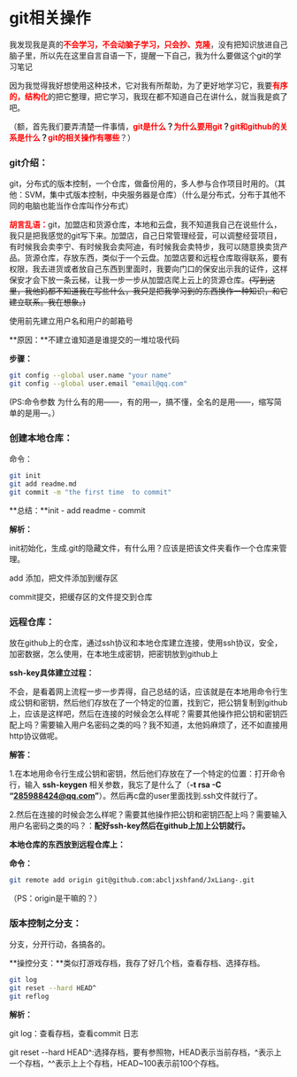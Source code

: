 # git相关操作

我发现我是真的<font color='red'>**不会学习，不会动脑子学习，只会抄、克隆**</font>，没有把知识放进自己脑子里，所以先在这里自言自语一下，提醒一下自己，我为什么要做这个git的学习笔记

因为我觉得我好想使用这种技术，它对我有所帮助，为了更好地学习它，我要<font color='red'>**有序的，结构化**</font>的把它整理，把它学习，我现在都不知道自己在讲什么，就当我是疯了吧。

（额，首先我们要弄清楚一件事情，**<font color='red'>git是什么</font>？<font color='red'>为什么要用git</font>？<font color='red'>git和github的关系是什么</font>？<font color='red'>git的相关操作有哪些</font>**？）

### git介绍：

git，分布式的版本控制，一个仓库，做备份用的，多人参与合作项目时用的。（其他：SVM，集中式版本控制，中央服务器是仓库）（什么是分布式，分布于其他不同的电脑也能当作仓库叫作分布式）

<font color='red'>**胡言乱语：**</font>git，加盟店和货源仓库，本地和云盘，我不知道我自己在说些什么，我只是把我感觉的git写下来。加盟店，自己日常管理经营，可以调整经营项目，有时候我会卖李宁、有时候我会卖阿迪，有时候我会卖特步，我可以随意换卖货产品。货源仓库，存放东西，类似于一个云盘。加盟店要和远程仓库取得联系，要有权限，我去进货或者放自己东西到里面时，我要向门口的保安出示我的证件，这样保安才会下放一条云梯，让我一步一步从加盟店爬上云上的货源仓库。~~(写到这里，我他妈都不知道我在写些什么，我只是把我学习到的东西换作一种知识，和它建立联系。我在想象。)~~

使用前先建立用户名和用户的邮箱号

**原因：**不建立谁知道是谁提交的一堆垃圾代码

**步骤：**

```bash
git config --global user.name "your name"
git config --global user.email "email@qq.com"
```

(PS:命令参数 为什么有的用——，有的用—，搞不懂，全名的是用——，缩写简单的是用—。）

### 创建本地仓库：

命令：

```bash
git init
git add readme.md
git commit -m "the first time  to commit"
```

**总结：**init - add readme - commit

**解析：**

init初始化，生成.git的隐藏文件，有什么用？应该是把该文件夹看作一个仓库来管理。

add 添加，把文件添加到缓存区

commit提交，把缓存区的文件提交到仓库

### 远程仓库：

放在github上的仓库，通过ssh协议和本地仓库建立连接，使用ssh协议，安全，加密数据，怎么使用，在本地生成密钥，把密钥放到github上

**ssh-key具体建立过程：**

不会，是看着网上流程一步一步弄得，自己总结的话，应该就是在本地用命令行生成公钥和密钥，然后他们存放在了一个特定的位置，找到它，把公钥复制到github上，应该是这样吧，然后在连接的时候会怎么样呢？需要其他操作把公钥和密钥匹配上吗？需要输入用户名密码之类的吗？我不知道，太他妈麻烦了，还不如直接用http协议做呢。

**解答：**

1.在本地用命令行生成公钥和密钥，然后他们存放在了一个特定的位置：打开命令行，输入 **ssh-keygen** 相关参数，我忘了是什么了（**-t rsa -C “285988424@qq.com”**）。然后再c盘的user里面找到.ssh文件就行了。

2.然后在连接的时候会怎么样呢？需要其他操作把公钥和密钥匹配上吗？需要输入用户名密码之类的吗？：**配好ssh-key然后在github上加上公钥就行。**



**本地仓库的东西放到远程仓库上：**

**命令：**

```bash
git remote add origin git@github.com:abcljxshfand/JxLiang-.git
```

（PS：origin是干嘛的？）

### 版本控制之分支：

分支，分开行动，各搞各的。

**操控分支：**类似打游戏存档，我存了好几个档，查看存档、选择存档。

```bash
git log
git reset --hard HEAD^
git reflog
```

**解析：**

git log：查看存档，查看commit 日志

git reset --hard HEAD^:选择存档，要有参照物，HEAD表示当前存档，^表示上一个存档，^^表示上上个存档，HEAD~100表示前100个存档。